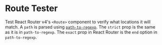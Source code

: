 # Route Tester

Test React Router v4's `<Route>` component to verify what locations it will match. A `path` is parsed using [`path-to-regexp`](https://github.com/pillarjs/path-to-regexp). The `strict` prop is the same as it is in `path-to-regexp`. The `exact` prop in React Router is the `end` option in `path-to-regexp`.
